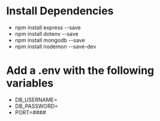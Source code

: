# Install Dependencies
- npm install express --save
- npm install dotenv --save
- npm install mongodb --save
- npm install nodemon --save-dev

# Add a .env with the following variables

- DB_USERNAME=
- DB_PASSWORD=
- PORT=####


  
